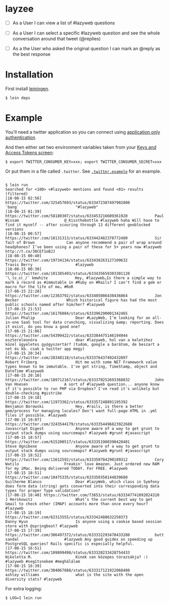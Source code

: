 # layzee

- [ ] As a User I can view a list of #lazyweb questions

- [ ] As a User I can select a specific #lazyweb question and see the whole conversation around that tweet (@replies)

- [ ] As a the User who asked the original question I can mark an @reply as the best response

# Installation

First install [leiningen](http://leiningen.org/).

```
$ lein deps
```

# Example

You'll need a twitter application so you can connect using [application only authentication](https://dev.twitter.com/oauth/application-only).

And then either set two environment variables taken from your [Keys and Access Tokens screen](https://apps.twitter.com/app/8673064/keys):

```
$ export TWITTER_CONSUMER_KEY=xxx; export TWITTER_CONSUMER_SECRET=xxx
```

Or put them in a file called `.twitter`. See [`.twitter.example`](https://github.com/ben-biddington/layzee/blob/master/.twitter.example) for an example.

```

$ lein run
Searched for <100> <#lazyweb> mentions and found <81> results (filtered)
[18-08-15 02:56] https://twitter.com/325457693/status/633472387497902080           `bang`                         "#lazyweb"
[18-08-15 01:39] https://twitter.com/58180307/status/633453216609361920            Paul Wissam                    @_Kissthebottle #lazyweb haha Will have to find it myself -- after scouring through 13 different geoblocked versions
[18-08-15 00:57] https://twitter.com/18131313/status/633442482378772480            Sir Tait of Brown              Can anyone recommend a pair of wrap around headphones? I’ve been using a pair of these for 5+ years now #lazyweb http://t.co/38CEf1oBJJ
[18-08-15 00:40] https://twitter.com/19734134/status/633438263127109632            Travis Berry                   #lazyweb
[18-08-15 00:30] https://twitter.com/101385493/status/633435659303301120           ¯\_(ಠ_ಠ)_/¯ kmwhite            Hey, #lazyweb…Is there a simple way to mark a record as #immutable in #Ruby on #Rails? I can't find a gem or macro for the life of me… #RoR
[17-08-15 22:28] https://twitter.com/12363792/status/633405086438436864            Jon Becker                     Which historical figure has had the most public schools named after him/her? #lazyweb
[17-08-15 21:53] https://twitter.com/16176084/status/633396290001342465            Julien Phalip                  Dear #LazyWeb, I’m looking for an all-in-one SaaS tool for data crunching, visualizing &amp; reporting. Does it exist, do you know a good one?
[17-08-15 21:06] https://twitter.com/54399422/status/633384475146194944            esztereleonóra                 dear #lazyweb, hol van a keletihez közel ügyeletes gyógyszertár? (tudom, google a barátom, de beszart a net és kb. csak a twitter app megy)
[17-08-15 20:34] https://twitter.com/28348118/status/633376437492432897            Robert Friberg                 Hit me with some NET Framework value types known to be immutable. I've got string, TimeStamp, object and DateTime #lazyweb
[17-08-15 20:10] https://twitter.com/189712167/status/633370252693368832           John Van Hoesen                A sort of #lazyweb question... anyone know if it's possible to run PHP via Dropbox? I've read it's unlikely but double-checking #gistribe
[17-08-15 19:18] https://twitter.com/11973362/status/633357248891195392            Benjamin Borowski              Hey, #rails, is there a better gem/process for managing locales? Don't want full-page HTML in .yml files if possible. #lazyweb
[17-08-15 19:07] https://twitter.com/3243544179/status/633354496823922688          Javascript Digest              Anyone aware of a way to get grunt to output stack dumps using sourcemaps? #lazyweb #grunt #javascript
[17-08-15 18:57] https://twitter.com/615200517/status/633351900390420481           Steve Ognibene                 Anyone aware of a way to get grunt to output stack dumps using sourcemaps? #lazyweb #grunt #javascript
[17-08-15 18:52] https://twitter.com/11612592/status/633350784290189312            Cory Watilo                    Freakin' love Amazon. Just ordered new RAM for my iMac. Being delivered TODAY. For FREE. #lazyweb
[17-08-15 18:51] https://twitter.com/18475335/status/633350358144839680            Guilherme Blanco               Dear #lazyWeb, which class in Symfony does form data (string) gets converted into their corresponding data types for proper Type validation?
[17-08-15 18:40] https://twitter.com/73653/status/633347741092024320               J Herskowitz                   What’s the current best way to get Gmail to check other (IMAP) accounts more than once every hour? #lazyweb
[17-08-15 18:19] https://twitter.com/62313555/status/633342488632250373            Danny Hyun                     Is anyone using a cookie based session store with @springboot? #lazyweb
[17-08-15 17:39] https://twitter.com/306497372/status/633332293470433280           butt sandal                    #lazyweb Any good guides on speeding up PostgreSQL queries? Rails specific is especially helpful.
[17-08-15 16:51] https://twitter.com/109899498/status/633320233428754433           Nikoletta M.                   Kinek van közepes túrazsákja? :) #lazyweb #segítsnekem #meghálálom
[17-08-15 16:39] https://twitter.com/304067888/status/633317121922068480           ashley williams                what is the site with the open diversity stats? #lazyweb
```

For extra logging:

```
$ LOG=1 lein run
```
